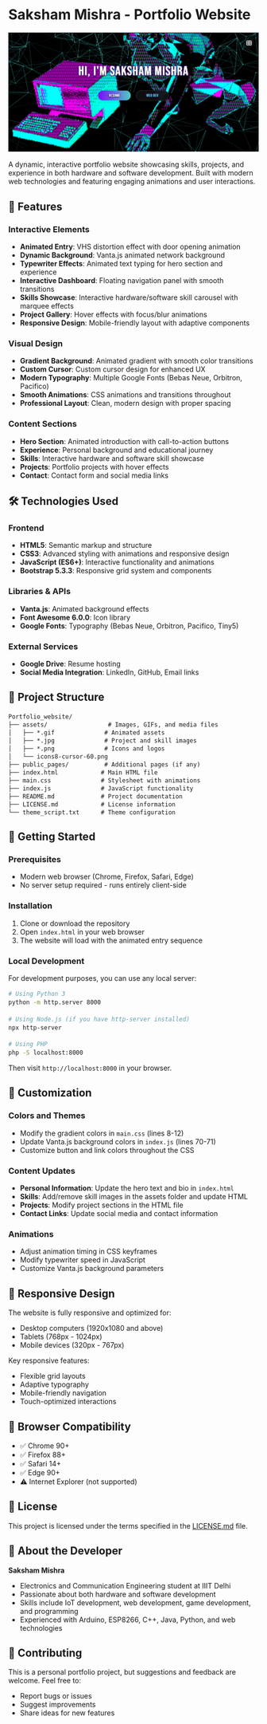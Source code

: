 # Saksham Mishra - Portfolio Website

![Portfolio Screenshot](Screenshot%202025-06-26%20231829.png)

A dynamic, interactive portfolio website showcasing skills, projects, and experience in both hardware and software development. Built with modern web technologies and featuring engaging animations and user interactions.

## 🌟 Features

### Interactive Elements
- **Animated Entry**: VHS distortion effect with door opening animation
- **Dynamic Background**: Vanta.js animated network background
- **Typewriter Effects**: Animated text typing for hero section and experience
- **Interactive Dashboard**: Floating navigation panel with smooth transitions
- **Skills Showcase**: Interactive hardware/software skill carousel with marquee effects
- **Project Gallery**: Hover effects with focus/blur animations
- **Responsive Design**: Mobile-friendly layout with adaptive components

### Visual Design
- **Gradient Background**: Animated gradient with smooth color transitions
- **Custom Cursor**: Custom cursor design for enhanced UX
- **Modern Typography**: Multiple Google Fonts (Bebas Neue, Orbitron, Pacifico)
- **Smooth Animations**: CSS animations and transitions throughout
- **Professional Layout**: Clean, modern design with proper spacing

### Content Sections
- **Hero Section**: Animated introduction with call-to-action buttons
- **Experience**: Personal background and educational journey
- **Skills**: Interactive hardware and software skill showcase
- **Projects**: Portfolio projects with hover effects
- **Contact**: Contact form and social media links

## 🛠️ Technologies Used

### Frontend
- **HTML5**: Semantic markup and structure
- **CSS3**: Advanced styling with animations and responsive design
- **JavaScript (ES6+)**: Interactive functionality and animations
- **Bootstrap 5.3.3**: Responsive grid system and components

### Libraries & APIs
- **Vanta.js**: Animated background effects
- **Font Awesome 6.0.0**: Icon library
- **Google Fonts**: Typography (Bebas Neue, Orbitron, Pacifico, Tiny5)

### External Services
- **Google Drive**: Resume hosting
- **Social Media Integration**: LinkedIn, GitHub, Email links

## 📁 Project Structure

```
Portfolio_website/
├── assets/                 # Images, GIFs, and media files
│   ├── *.gif              # Animated assets
│   ├── *.jpg              # Project and skill images
│   ├── *.png              # Icons and logos
│   └── icons8-cursor-60.png
├── public_pages/          # Additional pages (if any)
├── index.html            # Main HTML file
├── main.css              # Stylesheet with animations
├── index.js              # JavaScript functionality
├── README.md             # Project documentation
├── LICENSE.md            # License information
└── theme_script.txt      # Theme configuration
```

## 🚀 Getting Started

### Prerequisites
- Modern web browser (Chrome, Firefox, Safari, Edge)
- No server setup required - runs entirely client-side

### Installation
1. Clone or download the repository
2. Open `index.html` in your web browser
3. The website will load with the animated entry sequence

### Local Development
For development purposes, you can use any local server:

```bash
# Using Python 3
python -m http.server 8000

# Using Node.js (if you have http-server installed)
npx http-server

# Using PHP
php -S localhost:8000
```

Then visit `http://localhost:8000` in your browser.

## 🎨 Customization

### Colors and Themes
- Modify the gradient colors in `main.css` (lines 8-12)
- Update Vanta.js background colors in `index.js` (lines 70-71)
- Customize button and link colors throughout the CSS

### Content Updates
- **Personal Information**: Update the hero text and bio in `index.html`
- **Skills**: Add/remove skill images in the assets folder and update HTML
- **Projects**: Modify project sections in the HTML file
- **Contact Links**: Update social media and contact information

### Animations
- Adjust animation timing in CSS keyframes
- Modify typewriter speed in JavaScript
- Customize Vanta.js background parameters

## 📱 Responsive Design

The website is fully responsive and optimized for:
- Desktop computers (1920x1080 and above)
- Tablets (768px - 1024px)
- Mobile devices (320px - 767px)

Key responsive features:
- Flexible grid layouts
- Adaptive typography
- Mobile-friendly navigation
- Touch-optimized interactions

## 🔧 Browser Compatibility

- ✅ Chrome 90+
- ✅ Firefox 88+
- ✅ Safari 14+
- ✅ Edge 90+
- ⚠️ Internet Explorer (not supported)

## 📄 License

This project is licensed under the terms specified in the [LICENSE.md](LICENSE.md) file.

## 👤 About the Developer

**Saksham Mishra**
- Electronics and Communication Engineering student at IIIT Delhi
- Passionate about both hardware and software development
- Skills include IoT development, web development, game development, and programming
- Experienced with Arduino, ESP8266, C++, Java, Python, and web technologies

## 🤝 Contributing

This is a personal portfolio project, but suggestions and feedback are welcome. Feel free to:
- Report bugs or issues
- Suggest improvements
- Share ideas for new features
